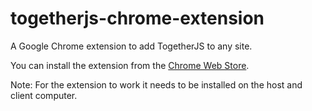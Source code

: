 togetherjs-chrome-extension
===========================

A Google Chrome extension to add TogetherJS to any site.

You can install the extension from the [Chrome Web Store](https://chrome.google.com/webstore/detail/togetherjs/cbgckaggnlepingihdjmmalfeapmmkmm?utm_source=gmail).

Note: For the extension to work it needs to be installed on the host and client computer.
